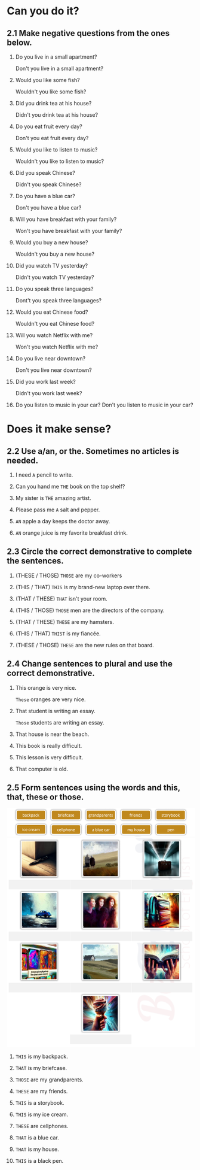 # Can you do it?

## 2.1 Make negative questions from the ones below.

1. Do you live in a small apartment? <p>
Don't you live in a small apartment?

2. Would you like some fish? <p>
Wouldn't you like some fish?

3. Did you drink tea at his house? <p>
Didn't you drink tea at his house?

4. Do you eat fruit every day? <p>
Don't you eat fruit every day?

5. Would you like to listen to music? <p>
Wouldn't you like to listen to music?

6. Did you speak Chinese? <p>
Didn't you speak Chinese?

7. Do you have a blue car? <p>
Don't you have a blue car?

8. Will you have breakfast with your family? <p>
Won't you have breakfast with your family?

9. Would you buy a new house? <p>
Wouldn't you buy a new house?

10. Did you watch TV yesterday? <p>
Didn't you watch TV yesterday?

11. Do you speak three languages? <p>
Dont't you speak three languages?

12. Would you eat Chinese food? <p>
Wouldn't you eat Chinese food?

13. Will you watch Netflix with me? <p>
Won't you watch Netflix with me?

14. Do you live near downtown? <p>
Don't you live near downtown?

15. Did you work last week? <p>
Didn't you work last week?

16. Do you listen to music in your car?
Don't you listen to music in your car?

# Does it make sense?

## 2.2 Use a/an, or the. Sometimes no articles is needed.

1. I need `A` pencil to write.

2. Can you hand me `THE` book on the top shelf?

3. My sister is `THE` amazing artist.

4. Please pass me `A` salt and pepper.

5. `AN` apple a day keeps the doctor away.

6. `AN` orange juice is my favorite breakfast drink.

## 2.3 Circle the correct demonstrative to complete the sentences.

1. (THESE / THOSE) `THOSE` are my co-workers

2. (THIS / THAT) `THIS` is my brand-new laptop over there.

3. (THAT / THESE) `THAT` isn't your room.

4. (THIS / THOSE) `THOSE` men are the directors of the company.

5. (THAT / THESE) `THESE` are my hamsters.

6. (THIS / THAT) `THIST` is my fiancée.

7. (THESE / THOSE) `THESE` are the new rules on that board.

## 2.4 Change sentences to plural and use the correct demonstrative.

1. This orange is very nice. <p>
`These` oranges are very nice.

2. That student is writing an essay. <p>
`Those` students are writing an essay.

3. That house is near the beach. <p>

4. This book is really difficult. <p>

5. This lesson is very difficult. <p>

6. That computer is old. <p>

## 2.5 Form sentences using the words and this, that, these or those.

![lesson2](img/english-words2.png)
![lesson2](img/english-words3.png)

1. `THIS` is my backpack.

2. `THAT` is my briefcase.

3. `THOSE` are my grandparents.

4. `THESE` are my friends.

5. `THIS` is a storybook.

6. `THIS` is my ice cream.

7. `THESE` are cellphones.

8. `THAT` is a blue car.

9. `THAT` is my house.

10. `THIS` is a black pen.
